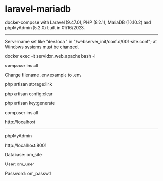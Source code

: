 # laravel-mariadb
docker-compose with Laravel (9.47.0), PHP (8.2.1), MariaDB (10.10.2) and phpMyAdmin (5.2.0) built in 01/16/2023.

--------------------------
Servername set like "dev.local" in "/webserver_init/conf.d/001-site.conf"; at Windows systems must be changed.

docker exec -it servidor_web_apache bash -l

composer install

Change filename .env.example to .env

php artisan storage:link  

php artisan config:clear

php artisan key:generate

composer install

http://localhost

----------------------------

phpMyAdmin

http://localhost:8001

Database: om_site

User: 	  om_user

Password: om_passwd
